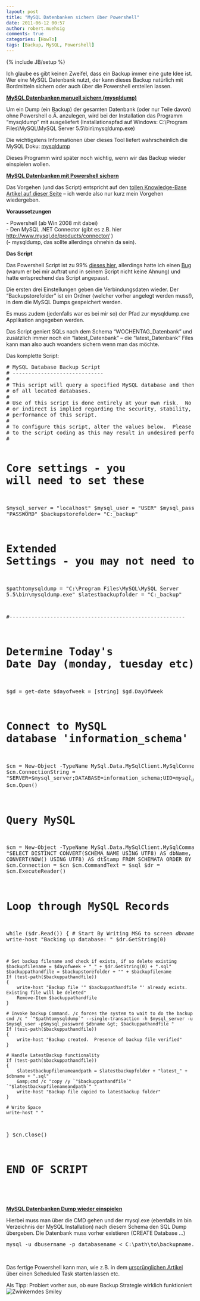 ```yaml
---
layout: post
title: "MySQL Datenbanken sichern über Powershell"
date: 2011-06-12 00:57
author: robert.muehsig
comments: true
categories: [HowTo]
tags: [Backup, MySQL, Powershell]
---
```

{% include JB/setup %}
<p>Ich glaube es gibt keinen Zweifel, dass ein Backup immer eine gute Idee ist. Wer eine MySQL Datenbank nutzt, der kann dieses Backup natürlich mit Bordmitteln sichern oder auch über die Powershell erstellen lassen. </p><!--more--><p><strong><u>MySQL Datenbanken manuell sichern (mysqldump)</u></strong></p> <p>Um ein Dump (ein Backup) der gesamten Datenbank (oder nur Teile davon) ohne Powershell o.Ä. anzulegen, wird bei der Installation das Programm “mysqldump” mit ausgeliefert (Installationspfad auf Windows: C:\Program Files\MySQL\MySQL Server 5.5\bin\mysqldump.exe)</p> <p>Die wichtigstens Informationen über dieses Tool liefert wahrscheinlich die MySQL Doku: <a href="http://dev.mysql.com/doc/refman/5.1/de/mysqldump.html">mysqldump</a></p> <p>Dieses Programm wird später noch wichtig, wenn wir das Backup wieder einspielen wollen.</p> <p><strong><u>MySQL Datenbanken mit Powershell sichern</u></strong></p> <p>Das Vorgehen (und das Script) entspricht auf den <a href="http://www.whiteleafnetworks.com/knowledgebase/article/68/default.aspx">tollen Knowledge-Base Artikel auf dieser Seite</a> – ich werde also nur kurz mein Vorgehen wiedergeben.</p> <p><strong>Voraussetzungen</strong></p> <p>- Powershell (ab Win 2008 mit dabei)<br>- Den MySQL .NET Connector (gibt es z.B. hier <a title="http://www.mysql.de/products/connector/" href="http://www.mysql.de/products/connector/">http://www.mysql.de/products/connector/</a> )<br>(- mysqldump, das sollte allerdings ohnehin da sein).</p> <p><strong>Das Script</strong></p> <p>Das Powershell Script ist zu 99% <a href="http://www.whiteleafnetworks.com/knowledgebase/article/69/default.aspx">dieses hier</a>, allerdings hatte ich einen <a href="http://forum.percona.com/index.php/t/1830/">Bug</a> (warum er bei mir auftrat und in seinem Script nicht keine Ahnung) und hatte entsprechend das Script angepasst. </p> <p>Die ersten drei Einstellungen geben die Verbindungsdaten wieder. Der “Backupstorefolder” ist ein Ordner (welcher vorher angelegt werden muss!), in dem die MySQL Dumps gespeichert werden.</p> <p>Es muss zudem (jedenfalls war es bei mir so) der Pfad zur mysqldump.exe Applikation angegeben werden.</p> <p>Das Script geniert SQLs nach dem Schema “WOCHENTAG_Datenbank” und zusätzlich immer noch ein “latest_Datenbank” – die “latest_Datenbank” Files kann man also auch woanders sichern wenn man das möchte.</p> <p>Das komplette Script:</p> <div style="padding-bottom: 0px; margin: 0px; padding-left: 0px; padding-right: 0px; display: inline; float: none; padding-top: 0px" id="scid:812469c5-0cb0-4c63-8c15-c81123a09de7:483869e5-e446-44c1-bf27-ac042a3ab1fb" class="wlWriterEditableSmartContent"><pre name="code" class="c#"># MySQL Database Backup Script
# -----------------------------
#
# This script will query a specified MySQL database and then create .sql backup files
# of all located databases.
#
# Use of this script is done entirely at your own risk.  No guarantee either direct
# or indirect is implied regarding the security, stability, reliability, impact or
# performance of this script.
#
# To configure this script, alter the values below.  Please do make any direct alterations
# to the script coding as this may result in undesired performance.
#

# Core settings - you will need to set these
$mysql_server = "localhost"
$mysql_user = "USER"
$mysql_password = "PASSWORD"
$backupstorefolder= "C:\_backup\"

# Extended Settings - you may not need to set these
$pathtomysqldump = "C:\Program Files\MySQL\MySQL Server 5.5\bin\mysqldump.exe"
$latestbackupfolder = "C:\_backup\"



#--------------------------------------------------------

# Determine Today's Date Day (monday, tuesday etc)
$gd = get-date
$dayofweek = [string] $gd.DayOfWeek


# Connect to MySQL database 'information_schema'
[system.reflection.assembly]::LoadWithPartialName("MySql.Data")
$cn = New-Object -TypeName MySql.Data.MySqlClient.MySqlConnection
$cn.ConnectionString = "SERVER=$mysql_server;DATABASE=information_schema;UID=$mysql_user;PWD=$mysql_password"
$cn.Open()

# Query MySQL 
$cm = New-Object -TypeName MySql.Data.MySqlClient.MySqlCommand
$sql = "SELECT DISTINCT CONVERT(SCHEMA_NAME USING UTF8) AS dbName, CONVERT(NOW() USING UTF8) AS dtStamp FROM SCHEMATA ORDER BY dbName ASC"
$cm.Connection = $cn
$cm.CommandText = $sql
$dr = $cm.ExecuteReader() 

# Loop through MySQL Records
while ($dr.Read())
{
    # Start By Writing MSG to screen
    $dbname = [string]$dr.GetString(0)
    write-host "Backing up database: " $dr.GetString(0)
    
    # Set backup filename and check if exists, if so delete existing
    $backupfilename = $dayofweek + "_" + $dr.GetString(0) + ".sql"
    $backuppathandfile = $backupstorefolder + "" + $backupfilename
    If (test-path($backuppathandfile)) 
    {
        write-host "Backup file '" $backuppathandfile "' already exists.  Existing file will be deleted"
        Remove-Item $backuppathandfile
    }

    # Invoke backup Command. /c forces the system to wait to do the backup
    cmd /c " `"$pathtomysqldump`" --single-transaction -h $mysql_server -u $mysql_user -p$mysql_password $dbname &gt; $backuppathandfile "
    If (test-path($backuppathandfile)) 
    {
        write-host "Backup created.  Presence of backup file verified"
    }
    
    # Handle LatestBackup functionality
    If (test-path($backuppathandfile)) 
    {
        $latestbackupfilenameandpath = $latestbackupfolder + "latest_" + $dbname + ".sql"
        &amp;cmd /c "copy /y `"$backuppathandfile`" `"$latestbackupfilenameandpath`" "
        write-host "Backup file copied to latestbackup folder" 
    }

    # Write Space
    write-host " "
}
$cn.Close()

# END OF SCRIPT</pre></div>
<p>&nbsp;</p>
<h2></h2>
<p><strong><u>MySQL Datenbanken Dump wieder einspielen</u></strong></p>
<p>Hierbei muss man über die CMD gehen und der mysql.exe (ebenfalls im bin Verzeichnis der MySQL Installation) nach diesem Schema den SQL Dump übergeben. Die Datenbank muss vorher existieren (CREATE Database …)</p>
<div style="padding-bottom: 0px; margin: 0px; padding-left: 0px; padding-right: 0px; display: inline; float: none; padding-top: 0px" id="scid:812469c5-0cb0-4c63-8c15-c81123a09de7:eee7cdbd-54da-46d3-87bb-cc14567816bd" class="wlWriterEditableSmartContent"><pre name="code" class="c#">mysql -u dbusername -p databasename &lt; C:\path\to\backupname.sql</pre></div>
<p>&nbsp;</p>
<p>Das fertige Powershell kann man, wie z.B. in dem <a href="http://www.whiteleafnetworks.com/knowledgebase/article/68/default.aspx">ursprünglichen Artikel</a> über einen Scheduled Task starten lassen etc.</p>
<p>Als Tipp: Probiert vorher aus, ob eure Backup Strategie wirklich funktioniert <img style="border-bottom-style: none; border-right-style: none; border-top-style: none; border-left-style: none" class="wlEmoticon wlEmoticon-winkingsmile" alt="Zwinkerndes Smiley" src="{{BASE_PATH}}/assets/wp-images/wlEmoticon-winkingsmile.png"></p>
